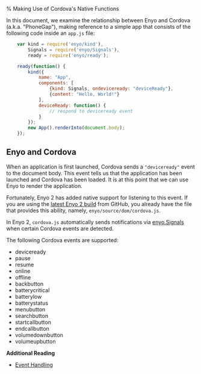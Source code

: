 % Making Use of Cordova's Native Functions

In this document, we examine the relationship between Enyo and Cordova (a.k.a.
"PhoneGap"), making reference to a simple app that consists of the following
code inside an `app.js` file:

```javascript
    var kind = require('enyo/kind'),
        Signals = require('enyo/Signals'),
        ready = require('enyo/ready');

    ready(function() {
        kind({
            name: "App",
            components: [
                {kind: Signals, ondeviceready: "deviceReady"},
                {content: "Hello, World!"}
            ],
            deviceReady: function() {
                // respond to deviceready event
            }
        });
        new App().renderInto(document.body);
    });
```

## Enyo and Cordova

When an application is first launched, Cordova sends a `"deviceready"` event to
the document body.  This event tells us that the application has been launched
and Cordova has been loaded.  It is at this point that we can use Enyo to render
the application.

Fortunately, Enyo 2 has added native support for listening to this event.  If
you are using the [latest Enyo 2 build](https://github.com/enyojs/enyo) from
GitHub, you already have the file that provides this ability, namely,
`enyo/source/dom/cordova.js`.

In Enyo 2, `cordova.js` automatically sends notifications via
[enyo.Signals]($api/#/kind/Signals/Signals) when certain Cordova events are
detected.

The following Cordova events are supported:

* deviceready
* pause
* resume
* online
* offline
* backbutton
* batterycritical
* batterylow
* batterystatus
* menubutton
* searchbutton
* startcallbutton
* endcallbutton
* volumedownbutton
* volumeupbutton

**Additional Reading**

* [Event Handling](../key-concepts/event-handling.html)
